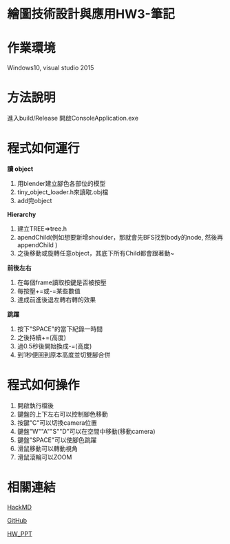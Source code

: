 繪圖技術設計與應用HW3-筆記
============
作業環境
===
Windows10, visual studio 2015

方法說明
====

進入build/Release
開啟ConsoleApplication.exe

程式如何運行
==

**讀 object**
1. 用blender建立腳色各部位的模型
2. tiny_object_loader.h來讀取.obj檔
3. add完object

**Hierarchy**
1. 建立TREE=>tree.h
2. apendChild(例如想要新增shoulder，那就會先BFS找到body的node, 然後再appendChild )
3. 之後移動或旋轉任意object，其底下所有Child都會跟著動~

**前後左右**
1. 在每個frame讀取按鍵是否被按壓
2. 每按壓+=或-=某些數值
3. 達成前進後退左轉右轉的效果

**跳躍**
1. 按下"SPACE"的當下紀錄一時間
2. 之後持續+=(高度)
3. 過0.5秒後開始換成-=(高度)
4. 到1秒便回到原本高度並切雙腳合併

程式如何操作
==

1. 開啟執行檔後
2. 鍵盤的上下左右可以控制腳色移動
3. 按鍵"C"可以切換camera位置
4. 鍵盤"W""A""S""D"可以在空間中移動(移動camera)
5. 鍵盤"SPACE"可以使腳色跳躍
6. 滑鼠移動可以轉動視角
7. 滑鼠滾輪可以ZOOM


相關連結
==
[HackMD](https://hackmd.io/s/Bk1QLx_hN)

[GitHub](https://github.com/genius92606/character_OpenGL)

[HW_PPT](https://github.com/genius92606/character_OpenGL/blob/master/OpenGL_homework_3.pptx)

